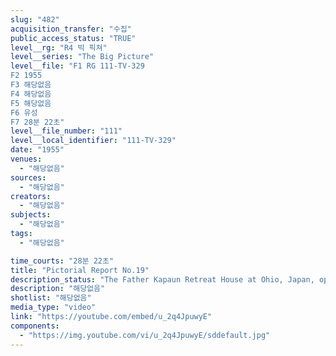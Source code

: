 ```yaml
---
slug: "482"
acquisition_transfer: "수집"
public_access_status: "TRUE"
level__rg: "R4 빅 픽쳐"
level__series: "The Big Picture"
level__file: "F1 RG 111-TV-329
F2 1955
F3 해당없음
F4 해당없음
F5 해당없음
F6 유성
F7 28분 22초"
level__file_number: "111"
level__local_identifier: "111-TV-329"
date: "1955"
venues: 
  - "해당없음"
sources: 
  - "해당없음"
creators: 
  - "해당없음"
subjects: 
  - "해당없음"
tags: 
  - "해당없음"

time_courts: "28분 22초"
title: "Pictorial Report No.19"
description_status: "The Father Kapaun Retreat House at Ohio, Japan, operated by the Eighth U.S. Army Special Service Division."
description: "해당없음"
shotlist: "해당없음"
media_type: "video"
link: "https://youtube.com/embed/u_2q4JpuwyE"
components: 
  - "https://img.youtube.com/vi/u_2q4JpuwyE/sddefault.jpg"
---
```

